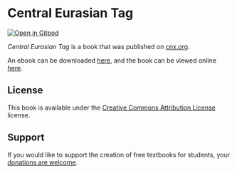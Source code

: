 # Central Eurasian Tag

[![Open in Gitpod](https://gitpod.io/button/open-in-gitpod.svg)](https://gitpod.io/from-referrer/)

_Central Eurasian Tag_ is a book that was published on [cnx.org](https://cnx.org/).

An ebook can be downloaded [here](https://github.com/cnx-user-books/cnxbook-central-eurasian-tag/releases/latest), and the book can be viewed online [here](https://github.com/cnx-user-books/cnxbook-central-eurasian-tag/releases/latest).

## License
This book is available under the [Creative Commons Attribution License](./LICENSE) license.

## Support
If you would like to support the creation of free textbooks for students, your [donations are welcome](https://riceconnect.rice.edu/donation/support-openstax-banner).

